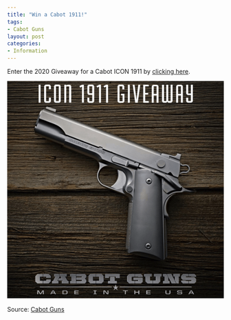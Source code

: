 ```yaml
---
title: "Win a Cabot 1911!"
tags:
- Cabot Guns
layout: post
categories:
- Information
---
```


Enter the 2020 Giveaway for a Cabot ICON 1911 by [clicking here](https://gleam.io/hvm2Z-GXUWgxC7WF).

![Cabot Icon 1911 Giveaway](/assets/img/20200604-cabot-icon-1911.png)

Source: [Cabot Guns](https://cabotguns.com)
